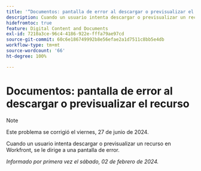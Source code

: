 ```yaml
---
title: '“Documentos: pantalla de error al descargar o previsualizar el recurso“'
description: Cuando un usuario intenta descargar o previsualizar un recurso en Workfront, se le dirige a una pantalla de error.
hidefromtoc: true
feature: Digital Content and Documents
exl-id: 7210a3ce-96c4-4186-922e-fffa79ae97cd
source-git-commit: 60c6e186749992b8e56efae2a1d7511c8bb5e4db
workflow-type: tm+mt
source-wordcount: '66'
ht-degree: 100%

---
```


# Documentos: pantalla de error al descargar o previsualizar el recurso


>[!NOTE]
>
>Este problema se corrigió el viernes, 27 de junio de 2024.

Cuando un usuario intenta descargar o previsualizar un recurso en Workfront, se le dirige a una pantalla de error.

_Informado por primera vez el sábado, 02 de febrero de 2024._
